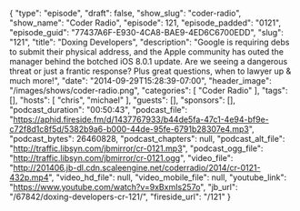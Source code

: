 {
  "type": "episode",
  "draft": false,
  "show_slug": "coder-radio",
  "show_name": "Coder Radio",
  "episode": 121,
  "episode_padded": "0121",
  "episode_guid": "77437A6F-E930-4CA8-BAE9-4ED6C6700EDD",
  "slug": "121",
  "title": "Doxing Developers",
  "description": "Google is requiring debs to submit their physical address, and the Apple community has outed the manager behind the botched iOS 8.0.1 update. Are we seeing a dangerous threat or just a frantic response? Plus great questions, when to lawyer up & much more!",
  "date": "2014-09-29T15:28:39-07:00",
  "header_image": "/images/shows/coder-radio.png",
  "categories": [
    "Coder Radio"
  ],
  "tags": [],
  "hosts": [
    "chris",
    "michael"
  ],
  "guests": [],
  "sponsors": [],
  "podcast_duration": "00:50:43",
  "podcast_file": "https://aphid.fireside.fm/d/1437767933/b44de5fa-47c1-4e94-bf9e-c72f8d1c8f5d/5382b9a6-b000-44de-95fe-6791b28307e4.mp3",
  "podcast_bytes": 26460828,
  "podcast_chapters": null,
  "podcast_alt_file": "http://traffic.libsyn.com/jbmirror/cr-0121.mp3",
  "podcast_ogg_file": "http://traffic.libsyn.com/jbmirror/cr-0121.ogg",
  "video_file": "http://201406.jb-dl.cdn.scaleengine.net/coderradio/2014/cr-0121-432p.mp4",
  "video_hd_file": null,
  "video_mobile_file": null,
  "youtube_link": "https://www.youtube.com/watch?v=9xBxmIs257o",
  "jb_url": "/67842/doxing-developers-cr-121/",
  "fireside_url": "/121"
}


